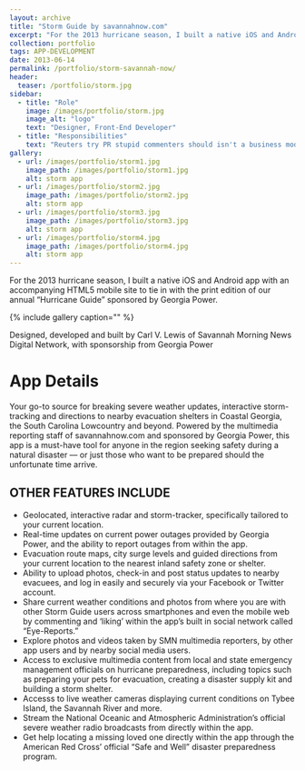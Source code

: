 ```yaml
---
layout: archive
title: "Storm Guide by savannahnow.com"
excerpt: "For the 2013 hurricane season, I built a native iOS and Android app with an accompanying HTML5 "
collection: portfolio
tags: APP-DEVELOPMENT
date: 2013-06-14
permalink: /portfolio/storm-savannah-now/
header:
  teaser: /portfolio/storm.jpg
sidebar:
  - title: "Role"
    image: /images/portfolio/storm.jpg
    image_alt: "logo"
    text: "Designer, Front-End Developer"
  - title: "Responsibilities"
    text: "Reuters try PR stupid commenters should isn't a business model"
gallery:
  - url: /images/portfolio/storm1.jpg
    image_path: /images/portfolio/storm1.jpg
    alt: storm app
  - url: /images/portfolio/storm2.jpg
    image_path: /images/portfolio/storm2.jpg
    alt: storm app
  - url: /images/portfolio/storm3.jpg
    image_path: /images/portfolio/storm3.jpg
    alt: storm app
  - url: /images/portfolio/storm4.jpg
    image_path: /images/portfolio/storm4.jpg
    alt: storm app
---
```


For the 2013 hurricane season, I built a native iOS and Android app with an accompanying HTML5 mobile site to tie in with the print edition of our annual “Hurricane Guide” sponsored by Georgia Power.

{% include gallery caption="" %}

Designed, developed and built by Carl V. Lewis of Savannah Morning News Digital Network, with sponsorship from Georgia Power

# App Details

Your go-to source for breaking severe weather updates, interactive storm-tracking and directions to nearby evacuation shelters in Coastal Georgia, the South Carolina Lowcountry and beyond. Powered by the multimedia reporting staff of savannahnow.com and sponsored by Georgia Power, this app is a must-have tool for anyone in the region seeking safety during a natural disaster –– or just those who want to be prepared should the unfortunate time arrive.


OTHER FEATURES INCLUDE
---------------------------------------


- Geolocated, interactive radar and storm-tracker, specifically tailored to your current location.
- Real-time updates on current power outages provided by Georgia Power, and the ability to report outages from within the app.
- Evacuation route maps, city surge levels and guided directions from your current location to the nearest inland safety zone or shelter.
- Ability to upload photos, check-in and post status updates to nearby evacuees, and log in easily and securely via your Facebook or Twitter account.
- Share current weather conditions and photos from where you are with other Storm Guide users across smartphones and even the mobile web by commenting and ‘liking’ within the app’s built in social network called “Eye-Reports.”
- Explore photos and videos taken by SMN multimedia reporters, by other app users and by nearby social media users.
- Access to exclusive multimedia content from local and state emergency management officials on hurricane preparedness, including topics such as preparing your pets for evacuation, creating a disaster supply kit and building a storm shelter.
- Accesss to live weather cameras displaying current conditions on Tybee Island, the Savannah River and more.
- Stream the National Oceanic and Atmospheric Administration’s official severe weather radio broadcasts from directly within the app.
- Get help locating a missing loved one directly within the app through the American Red Cross’ official “Safe and Well” disaster preparedness program.
